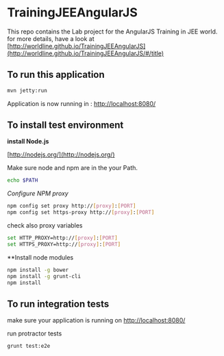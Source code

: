 # TrainingJEEAngularJS

This repo  contains the Lab project for the AngularJS Training in JEE world.
for more details, have a look at [http://worldline.github.io/TrainingJEEAngularJS](http://worldline.github.io/TrainingJEEAngularJS/#/title)

## To run this application

```bash
mvn jetty:run
```
Application is now running in : [http://localhost:8080/](http://localhost:8080/)

## To install test environment 

**install Node.js**

[http://nodejs.org/](http://nodejs.org/)

Make sure node and npm are in the your Path.
```bash
echo $PATH
```
_Configure NPM proxy_
```bash
npm config set proxy http://[proxy]:[PORT]
npm config set https-proxy http://[proxy]:[PORT]
```
check also proxy variables 
```bash
set HTTP_PROXY=http://[proxy]:[PORT]
set HTTPS_PROXY=http://[proxy]:[PORT]
```

**Install node modules

```bash
npm install -g bower
npm install -g grunt-cli
npm install
```

## To run integration tests 

make sure your application is running on  [http://localhost:8080/](http://localhost:8080/)

run protractor tests 
```bash
grunt test:e2e
```
